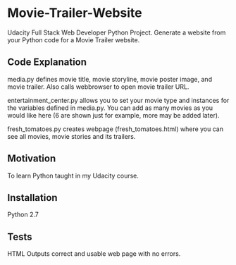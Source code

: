 # Movie-Trailer-Website

Udacity Full Stack Web Developer Python Project. Generate a website from your Python code for a Movie Trailer website.

## Code Explanation

media.py defines movie title, movie storyline, movie poster image, and movie trailer. Also calls webbrowser to open movie trailer URL.

entertainment_center.py allows you to set your movie type and instances for the variables defined in media.py. You can add as many movies as you would like here (6 are shown just for example, more may be added later).

fresh_tomatoes.py creates webpage (fresh_tomatoes.html) where you can see all movies, movie stories and its trailers.

## Motivation

To learn Python taught in my Udacity course.

## Installation

Python 2.7

## Tests

HTML Outputs correct and usable web page with no errors.

